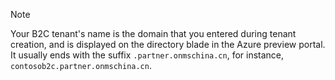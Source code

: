> [!NOTE]
> Your B2C tenant's name is the domain that you entered during tenant creation, and is displayed on the directory blade in the Azure preview portal.  It usually ends with the suffix `.partner.onmschina.cn`, for instance, `contosob2c.partner.onmschina.cn`.